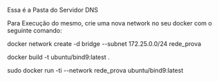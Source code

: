 Essa é a Pasta do Servidor DNS

Para Execução do mesmo, crie uma nova network no seu docker com o seguinte comando:

docker network create -d bridge --subnet 172.25.0.0/24 rede_prova

docker build -t ubuntu/bind9:latest .

sudo docker run -ti --network rede_prova ubuntu/bind9:latest
